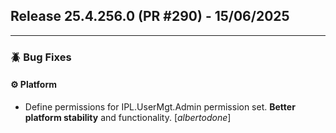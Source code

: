## Release 25.4.256.0 (PR #290) - 15/06/2025
---
### 🪲 Bug Fixes

#### ⚙️ Platform
  * Define permissions for IPL.UserMgt.Admin permission set. **Better platform stability** and functionality. [*albertodone*]

